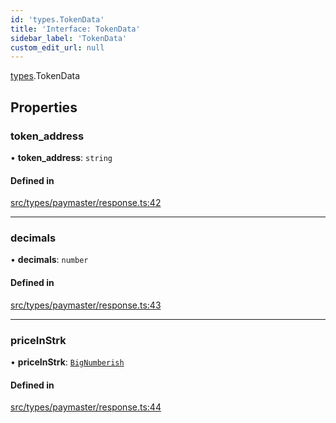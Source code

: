 ```yaml
---
id: 'types.TokenData'
title: 'Interface: TokenData'
sidebar_label: 'TokenData'
custom_edit_url: null
---
```


[types](../namespaces/types.md).TokenData

## Properties

### token_address

• **token_address**: `string`

#### Defined in

[src/types/paymaster/response.ts:42](https://github.com/starknet-io/starknet.js/blob/v7.6.2/src/types/paymaster/response.ts#L42)

---

### decimals

• **decimals**: `number`

#### Defined in

[src/types/paymaster/response.ts:43](https://github.com/starknet-io/starknet.js/blob/v7.6.2/src/types/paymaster/response.ts#L43)

---

### priceInStrk

• **priceInStrk**: [`BigNumberish`](../namespaces/types.md#bignumberish)

#### Defined in

[src/types/paymaster/response.ts:44](https://github.com/starknet-io/starknet.js/blob/v7.6.2/src/types/paymaster/response.ts#L44)
